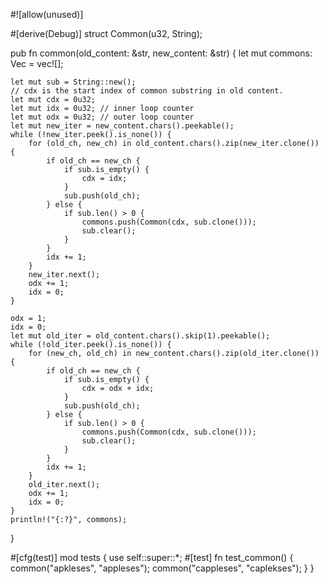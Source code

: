 #![allow(unused)]

#[derive(Debug)]
struct Common(u32, String);

pub fn common(old_content: &str, new_content: &str) {
    let mut commons: Vec<Common> = vec![];

    let mut sub = String::new();
    // cdx is the start index of common substring in old content.
    let mut cdx = 0u32;
    let mut idx = 0u32; // inner loop counter
    let mut odx = 0u32; // outer loop counter
    let mut new_iter = new_content.chars().peekable();
    while (!new_iter.peek().is_none()) {
        for (old_ch, new_ch) in old_content.chars().zip(new_iter.clone()) {
            if old_ch == new_ch {
                if sub.is_empty() {
                    cdx = idx;
                }
                sub.push(old_ch);
            } else {
                if sub.len() > 0 {
                    commons.push(Common(cdx, sub.clone()));
                    sub.clear();
                }
            }
            idx += 1;
        }
        new_iter.next();
        odx += 1;
        idx = 0;
    }

    odx = 1;
    idx = 0;
    let mut old_iter = old_content.chars().skip(1).peekable();
    while (!old_iter.peek().is_none()) {
        for (new_ch, old_ch) in new_content.chars().zip(old_iter.clone()) {
            if old_ch == new_ch {
                if sub.is_empty() {
                    cdx = odx + idx;
                }
                sub.push(old_ch);
            } else {
                if sub.len() > 0 {
                    commons.push(Common(cdx, sub.clone()));
                    sub.clear();
                }
            }
            idx += 1;
        }
        old_iter.next();
        odx += 1;
        idx = 0;
    }
    println!("{:?}", commons);
}

#[cfg(test)]
mod tests {
    use self::super::*;
    #[test]
    fn test_common() {
        common("apkleses", "appleses");
        common("cappleses", "caplekses");
    }
}
